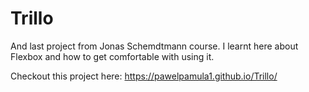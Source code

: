 # Trillo

And last project from Jonas Schemdtmann course. I learnt here about Flexbox and how to get comfortable with using it. 

Checkout this project here: https://pawelpamula1.github.io/Trillo/

